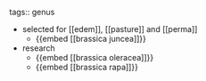 tags:: genus

- selected for [[edem]], [[pasture]] and [[perma]]
	- {{embed [[brassica juncea]]}}
- research
	- {{embed [[brassica oleracea]]}}
	- {{embed [[brassica rapa]]}}